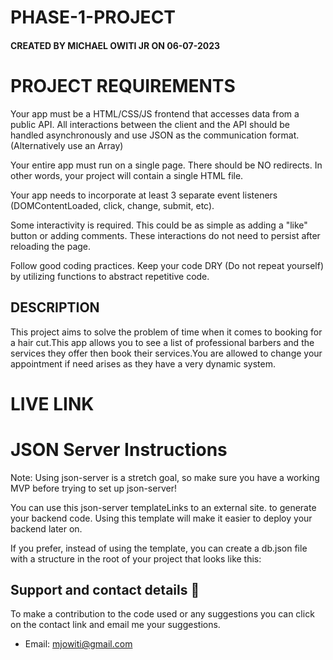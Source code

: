 # PHASE-1-PROJECT

#### CREATED BY MICHAEL OWITI JR ON 06-07-2023



# PROJECT REQUIREMENTS
Your app must be a HTML/CSS/JS frontend that accesses data from a public API. All interactions between the client and the API should be handled asynchronously and use JSON as the communication format. (Alternatively use an Array)

Your entire app must run on a single page. There should be NO redirects. In other words, your project will contain a single HTML file.

Your app needs to incorporate at least 3 separate event listeners (DOMContentLoaded, click, change, submit, etc).

Some interactivity is required. This could be as simple as adding a "like" button or adding comments. These interactions do not need to persist after reloading the page.

Follow good coding practices. Keep your code DRY (Do not repeat yourself) by utilizing functions to abstract repetitive code.

## DESCRIPTION
This project aims to solve the problem of time when it comes to booking for a hair cut.This app allows you to see a list of professional barbers and the services they offer then book their services.You are allowed to change your appointment if need arises as they have a very dynamic system.
# LIVE LINK


# JSON Server Instructions
Note: Using json-server is a stretch goal, so make sure you have a working MVP before trying to set up json-server!

You can use this json-server templateLinks to an external site. to generate your backend code. Using this template will make it easier to deploy your backend later on.

If you prefer, instead of using the template, you can create a db.json file with a structure in the root of your project that looks like this:

## Support and contact details 🙂

To make a contribution to the code used or any suggestions you can click on the contact link and email me your suggestions.

- Email: mjowiti@gmail.com
